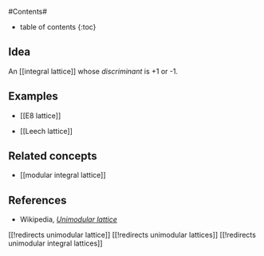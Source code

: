 
#Contents#
* table of contents
{:toc}

## Idea

An [[integral lattice]] whose _discriminant_ is +1 or -1.

## Examples

* [[E8 lattice]]

* [[Leech lattice]]


## Related concepts

* [[modular integral lattice]]


## References

* Wikipedia, _[Unimodular lattice](http://en.wikipedia.org/wiki/Unimodular_lattice)_

[[!redirects unimodular lattice]]
[[!redirects unimodular lattices]]
[[!redirects unimodular integral lattices]]
